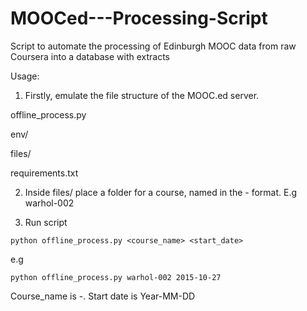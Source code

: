 # MOOCed---Processing-Script
Script to automate the processing of Edinburgh MOOC data from raw Coursera into a database with extracts

Usage:

1. Firstly, emulate the file structure of the MOOC.ed server.

  offline_process.py
  
  env/
  
  files/
  
  requirements.txt

2. Inside files/ place a folder for a course, named in the <course>-<iteration> format. E.g warhol-002

3. Run script

`python offline_process.py <course_name> <start_date>`

e.g

`python offline_process.py warhol-002 2015-10-27`

Course_name is <course>-<iteration>. Start date is Year-MM-DD


